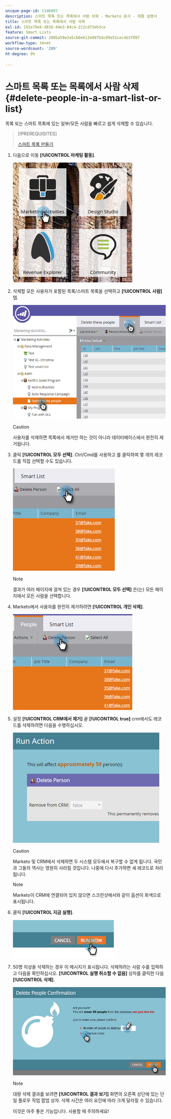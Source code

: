 ```yaml
---
unique-page-id: 1146897
description: 스마트 목록 또는 목록에서 사람 삭제 - Marketo 문서 - 제품 설명서
title: 스마트 목록 또는 목록에서 사람 삭제
exl-id: 192e79e6-d816-44e3-84c4-212cd73eb3ce
feature: Smart Lists
source-git-commit: 208ba59e3a5cb8e613e887b4c89e51cec4b3f897
workflow-type: tm+mt
source-wordcount: '289'
ht-degree: 0%

---
```


# 스마트 목록 또는 목록에서 사람 삭제 {#delete-people-in-a-smart-list-or-list}

목록 또는 스마트 목록에 있는 일부/모든 사람을 빠르고 쉽게 삭제할 수 있습니다.

>[!PREREQUISITES]
>
>[스마트 목록 만들기](/help/marketo/product-docs/core-marketo-concepts/smart-lists-and-static-lists/creating-a-smart-list/create-a-smart-list.md)

1. 다음으로 이동 **[!UICONTROL 마케팅 활동]**.

   ![](assets/ma-1.png)

1. 삭제할 모든 사용자가 포함된 목록/스마트 목록을 선택하고 **[!UICONTROL 사람]** 탭.

   ![](assets/two-1.png)

   >[!CAUTION]
   >
   >사용자를 삭제하면 목록에서 제거만 하는 것이 아니라 데이터베이스에서 완전히 제거됩니다.

1. 클릭 **[!UICONTROL 모두 선택]**. Ctrl/Cmd를 사용하고 를 클릭하여 몇 개의 레코드를 직접 선택할 수도 있습니다.

   ![](assets/three-1.png)

   >[!NOTE]
   >
   >결과가 여러 페이지에 걸쳐 있는 경우 **[!UICONTROL 모두 선택]** 은(는) 모든 페이지에서 모든 사람을 선택합니다.

1. Marketo에서 사용자를 완전히 제거하려면 **[!UICONTROL 개인 삭제]**.

   ![](assets/four-1.png)

1. 설정 **[!UICONTROL CRM에서 제거]** 끝 **[!UICONTROL true]** crm에서도 레코드를 삭제하려면 다음을 수행하십시오.

   ![](assets/five.png)

   >[!CAUTION]
   >
   >Marketo 및 CRM에서 삭제하면 두 시스템 모두에서 복구할 수 없게 됩니다. 국민과 그들의 역사는 영원히 사라질 것입니다. 나중에 다시 추가하면 새 레코드로 처리됩니다.

   >[!NOTE]
   >
   >Marketo이 CRM에 연결되어 있지 않으면 스크린샷에서와 같이 옵션이 회색으로 표시됩니다.

1. 클릭 **[!UICONTROL 지금 실행]**.

   ![](assets/image2014-9-24-13-3a0-3a3.png)

1. 50명 이상을 삭제하는 경우 이 메시지가 표시됩니다. 삭제하려는 사람 수를 입력하고 다음을 확인하십시오. **[!UICONTROL 실행 취소할 수 없음]** 상자를 클릭한 다음 **[!UICONTROL 삭제]**.

   ![](assets/seven.png)

   >[!NOTE]
   >
   >대량 삭제 결과를 보려면 **[!UICONTROL 결과 보기]** 화면의 오른쪽 상단에 있는 단일 플로우 작업 팝업 상자. 삭제 시간은 여러 요인에 따라 크게 달라질 수 있습니다.

   이것은 아주 좋은 기능입니다. 사용할 때 주의하세요!
